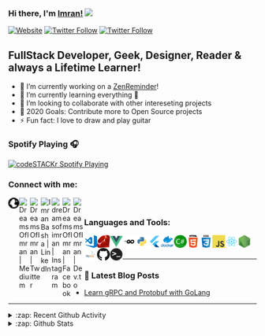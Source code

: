 ### Hi there, I'm [Imran!][website] <img src="https://media.giphy.com/media/hvRJCLFzcasrR4ia7z/giphy.gif" width="25px">

[![Website](https://img.shields.io/website?label=DreamsOfImran&style=for-the-badge&url=https%3A%2F%2Fdreamsofimran.in)](https://dreamsofimran.in)
[![Twitter Follow](https://img.shields.io/twitter/follow/DreamsOfImran?color=1DA1F2&logo=twitter&style=for-the-badge)](https://twitter.com/intent/follow?original_referer=https%3A%2F%2Fgithub.com%2FDreamsOfImran&screen_name=DreamsOfImran)
[![Twitter Follow](https://img.shields.io/twitter/follow/TheDeveloperBot?color=1DA1F2&logo=twitter&style=for-the-badge)](https://twitter.com/intent/follow?original_referer=https%3A%2F%2Fgithub.com%2FDreamsOfImran&screen_name=TheDeveloperBot)

## FullStack Developer, Geek, Designer, Reader & always a Lifetime Learner!

- 🔭 I’m currently working on a [ZenReminder][zen-website]!
- 🌱 I’m currently learning everything 🤣
- 👯 I’m looking to collaborate with other intereseting projects
- 🥅 2020 Goals: Contribute more to Open Source projects
- ⚡ Fun fact: I love to draw and play guitar

### Spotify Playing 🎧

[<img src="https://spotify-on-readme.vercel.app/api/spotify" alt="codeSTACKr Spotify Playing" width="350" />](https://open.spotify.com/user/mev73qnv9sasgkt8j7gqks1fn)

### Connect with me:

[<img align="left" alt="dreamsofimran.in" width="22px" src="https://raw.githubusercontent.com/iconic/open-iconic/master/svg/globe.svg" />][website]
[<img align="left" alt="DreamsOfImran | Medium" width="22px" src="https://cdn.jsdelivr.net/npm/simple-icons@v3/icons/medium.svg" />][medium]
[<img align="left" alt="DreamsOfImran | Twitter" width="22px" src="https://cdn.jsdelivr.net/npm/simple-icons@v3/icons/twitter.svg" />][twitter]
[<img align="left" alt="Imran Basha | LinkedIn" width="22px" src="https://cdn.jsdelivr.net/npm/simple-icons@v3/icons/linkedin.svg" />][linkedin]
[<img align="left" alt="dreamsofimran | Instagram" width="22px" src="https://cdn.jsdelivr.net/npm/simple-icons@v3/icons/instagram.svg" />][instagram]
[<img align="left" alt="DreamsOfImran | Facebook" width="22px" src="https://cdn.jsdelivr.net/npm/simple-icons@v3/icons/facebook.svg" />][facebook]
[<img align="left" alt="DreamsOfImran | Dev.to" width="22px" src="https://cdn.jsdelivr.net/npm/simple-icons@v3/icons/dev-dot-to.svg" />][dev-to]

<br />

### Languages and Tools:

[<img align="left" alt="Visual Studio Code" width="26px" src="https://raw.githubusercontent.com/github/explore/80688e429a7d4ef2fca1e82350fe8e3517d3494d/topics/visual-studio-code/visual-studio-code.png" />][vs-code]
[<img align="left" alt="Ruby" width="26px" src="https://raw.githubusercontent.com/github/explore/80688e429a7d4ef2fca1e82350fe8e3517d3494d/topics/ruby/ruby.png" />][ruby]
[<img align="left" alt="Vue JS" width="26px" src="https://raw.githubusercontent.com/github/explore/80688e429a7d4ef2fca1e82350fe8e3517d3494d/topics/vue/vue.png" />][vue-js]
[<img align="left" alt="Golang" width="26px" src="https://raw.githubusercontent.com/github/explore/80688e429a7d4ef2fca1e82350fe8e3517d3494d/topics/go/go.png" />][golang]
[<img align="left" alt="Python" width="26px" src="https://raw.githubusercontent.com/github/explore/80688e429a7d4ef2fca1e82350fe8e3517d3494d/topics/python/python.png" />][python]
[<img align="left" alt="Flutter" width="26px" src="https://raw.githubusercontent.com/github/explore/80688e429a7d4ef2fca1e82350fe8e3517d3494d/topics/flutter/flutter.png" />][flutter]
[<img align="left" alt="Docker" width="26px" src="https://raw.githubusercontent.com/github/explore/80688e429a7d4ef2fca1e82350fe8e3517d3494d/topics/docker/docker.png" />][docker]
[<img align="left" alt="C-Sharp" width="26px" src="https://raw.githubusercontent.com/github/explore/80688e429a7d4ef2fca1e82350fe8e3517d3494d/topics/csharp/csharp.png" />][c-sharp]
[<img align="left" alt="HTML5" width="26px" src="https://raw.githubusercontent.com/github/explore/80688e429a7d4ef2fca1e82350fe8e3517d3494d/topics/html/html.png" />][html]
[<img align="left" alt="CSS3" width="26px" src="https://raw.githubusercontent.com/github/explore/80688e429a7d4ef2fca1e82350fe8e3517d3494d/topics/css/css.png" />][css]
[<img align="left" alt="JavaScript" width="26px" src="https://raw.githubusercontent.com/github/explore/80688e429a7d4ef2fca1e82350fe8e3517d3494d/topics/javascript/javascript.png" />][js]
[<img align="left" alt="React" width="26px" src="https://raw.githubusercontent.com/github/explore/80688e429a7d4ef2fca1e82350fe8e3517d3494d/topics/react/react.png" />][react-js]
[<img align="left" alt="Node.js" width="26px" src="https://raw.githubusercontent.com/github/explore/80688e429a7d4ef2fca1e82350fe8e3517d3494d/topics/nodejs/nodejs.png" />][node-js]
[<img align="left" alt="MySQL" width="26px" src="https://raw.githubusercontent.com/github/explore/80688e429a7d4ef2fca1e82350fe8e3517d3494d/topics/mysql/mysql.png" />][mysql]
[<img align="left" alt="GitHub" width="26px" src="https://raw.githubusercontent.com/github/explore/78df643247d429f6cc873026c0622819ad797942/topics/github/github.png" />][github]
[<img align="left" alt="Terminal" width="26px" src="https://raw.githubusercontent.com/github/explore/80688e429a7d4ef2fca1e82350fe8e3517d3494d/topics/terminal/terminal.png" />][terminal]

<br />
<br />

---

### 📕 Latest Blog Posts

<!-- BLOG-POST-LIST:START -->
- [Learn gRPC and Protobuf with GoLang](https://blog.francium.tech/learn-grpc-and-protobuf-with-golang-8456a2e64977?source=rss-73fdbc66123c------2)
<!-- BLOG-POST-LIST:END -->

---

<details>
  <summary>:zap: Recent Github Activity</summary>
  
<!--START_SECTION:activity-->
1. 🗣 Commented on [#2](https://github.com/DreamsOfImran/TimesOfInternet/issues/2) in [DreamsOfImran/TimesOfInternet](https://github.com/DreamsOfImran/TimesOfInternet)
2. 🗣 Commented on [#2](https://github.com/Erick-INCS/wb_built-in_generator/issues/2) in [Erick-INCS/wb_built-in_generator](https://github.com/Erick-INCS/wb_built-in_generator)
3. 🗣 Commented on [#7](https://github.com/yesmayank/AdBlocker/issues/7) in [yesmayank/AdBlocker](https://github.com/yesmayank/AdBlocker)
4. 🗣 Commented on [#7](https://github.com/sushrut111/react-grpc-web/issues/7) in [sushrut111/react-grpc-web](https://github.com/sushrut111/react-grpc-web)
5. 🗣 Commented on [#7](https://github.com/sushrut111/react-grpc-web/issues/7) in [sushrut111/react-grpc-web](https://github.com/sushrut111/react-grpc-web)
<!--END_SECTION:activity-->

</details>

<details>
  <summary>:zap: Github Stats</summary>

  <img align="left" alt="codeSTACKr's Github Stats" src="https://github-readme-stats.codestackr.vercel.app/api?username=DreamsOfImran&show_icons=true&hide_border=true" />

</details>

[website]: https://dreamsofimran.in
[zen-website]: https://zen.francium.tech
[medium]: https://medium.com/@DreamsOfImran
[twitter]: https://twitter.com/DreamsOfImran
[instagram]: https://instagram.com/dreamsofimran
[linkedin]: https://linkedin.com/in/imran.basha
[facebook]: https://facebook.com/DreamsOfImran
[dev-to]: https://dev.to/dreamsofimran
[vs-code]: https://code.visualstudio.com/
[ruby]: https://www.ruby-lang.org/en/
[vue-js]: https://vuejs.org/
[golang]: https://golang.org/
[python]: https://www.python.org/
[flutter]: https://flutter.dev/
[docker]: https://www.docker.com/
[c-sharp]: https://docs.microsoft.com/en-us/dotnet/csharp/
[html]: https://developer.mozilla.org/en-US/docs/Web/HTML
[js]: https://developer.mozilla.org/en-US/docs/Web/JavaScript
[css]: https://en.wikipedia.org/wiki/CSS
[react-js]: https://reactjs.org/
[node-js]: https://nodejs.org/en/
[github]: https://github.com/
[mysql]: https://www.mysql.com/
[terminal]: https://iterm2.com/
